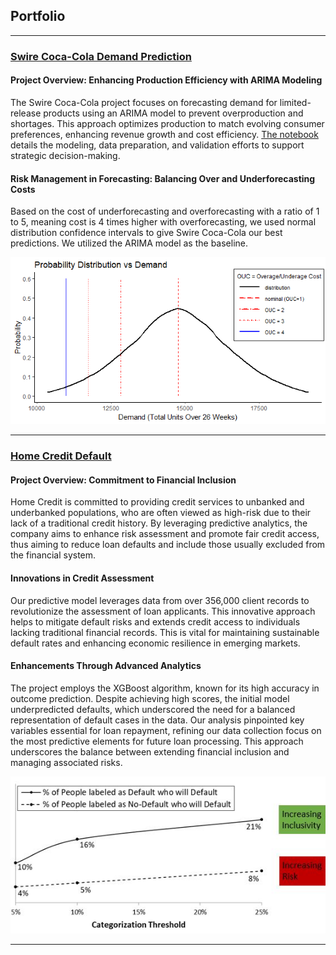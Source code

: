 ## Portfolio
---
### [Swire Coca-Cola Demand Prediction](https://github.com/GustavVollo/Demand_prediction_Swire-CC) 
#### Project Overview: Enhancing Production Efficiency with ARIMA Modeling
The Swire Coca-Cola project focuses on forecasting demand for limited-release products using an ARIMA model to prevent overproduction and shortages. This approach optimizes production to match evolving consumer preferences, enhancing revenue growth and cost efficiency. [The notebook](https://github.com/GustavVollo/Demand_prediction_Swire-CC/blob/main/GV_Model_Final.Rmd) details the modeling, data preparation, and validation efforts to support strategic decision-making.
#### Risk Management in Forecasting: Balancing Over and Underforecasting Costs
Based on the cost of underforecasting and overforecasting with a ratio of 1 to 5, meaning cost is 4 times higher with overforecasting, we used normal distribution confidence intervals to give Swire Coca-Cola our best predictions. We utilized the ARIMA model as the baseline. 

<img src="/Prediction_demand.png?raw=true"/>

---

### [Home Credit Default](https://github.com/GustavVollo/Home-Credit-Default-Project)

#### Project Overview: Commitment to Financial Inclusion
Home Credit is committed to providing credit services to unbanked and underbanked populations, who are often viewed as high-risk due to their lack of a traditional credit history. By leveraging predictive analytics, the company aims to enhance risk assessment and promote fair credit access, thus aiming to reduce loan defaults and include those usually excluded from the financial system.

#### Innovations in Credit Assessment
Our predictive model leverages data from over 356,000 client records to revolutionize the assessment of loan applicants. This innovative approach helps to mitigate default risks and extends credit access to individuals lacking traditional financial records. This is vital for maintaining sustainable default rates and enhancing economic resilience in emerging markets.

#### Enhancements Through Advanced Analytics
The project employs the XGBoost algorithm, known for its high accuracy in outcome prediction. Despite achieving high scores, the initial model underpredicted defaults, which underscored the need for a balanced representation of default cases in the data. Our analysis pinpointed key variables essential for loan repayment, refining our data collection focus on the most predictive elements for future loan processing. This approach underscores the balance between extending financial inclusion and managing associated risks.

<img src="/Capture2.JPG?raw=true"/>


---





